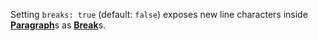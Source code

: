Setting `breaks: true` (default: `false`) exposes new line characters inside [**Paragraph**](https://github.com/wooorm/mdast/blob/master/doc/Nodes.md#paragraph)s as [**Break**](https://github.com/wooorm/mdast/blob/master/doc/Nodes.md#break)s.
